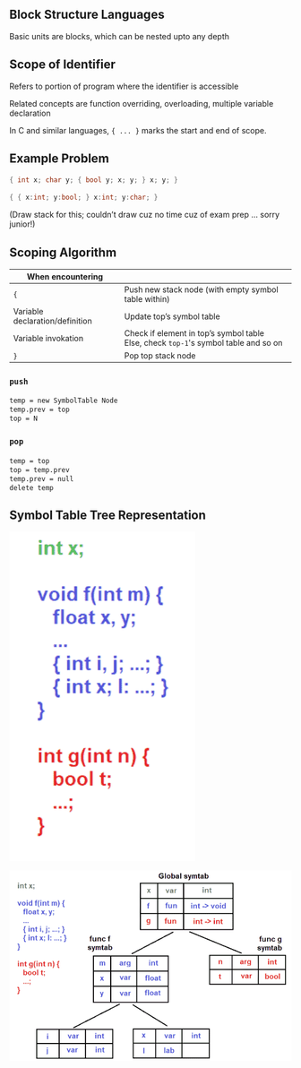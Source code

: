 ## Block Structure Languages

Basic units are blocks, which can be nested upto any depth

## Scope of Identifier

Refers to portion of program where the identifier is accessible

Related concepts are function overriding, overloading, multiple variable declaration

In C and similar languages, `{ ... }` marks the start and end of scope.

## Example Problem

```c
{ int x; char y; { bool y; x; y; } x; y; }
```

```c
{ { x:int; y:bool; } x:int; y:char; }
```

(Draw stack for this; couldn’t draw cuz no time cuz of exam prep … sorry junior!)

## Scoping Algorithm

| When encountering               |                                                              |
| ------------------------------- | ------------------------------------------------------------ |
| `{`                             | Push new stack node (with empty symbol table within)         |
| Variable declaration/definition | Update top’s symbol table                                    |
| Variable invokation             | Check if element in top’s symbol table<br />Else, check `top-1`'s symbol table and so on |
| `}`                             | Pop top stack node                                           |

### `push`

```pseudocode
temp = new SymbolTable Node
temp.prev = top
top = N
```

### `pop`

```pseudocode
temp = top
top = temp.prev
temp.prev = null
delete temp
```

## Symbol Table Tree Representation

![image-20230525184913838](./assets/image-20230525184913838.png)

![image-20230525184930203](./assets/image-20230525184930203.png)

